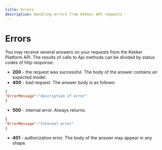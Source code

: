 ```yaml
---
title: Errors
description: Handling errors from Kekker API requests
---
```


# Errors

You may receive several answers on your requests from the Kekker Platform API. 
The results of calls to Api methods can be divided by status codes of http response:

* **200** - the request was successful. The body of the answer contains an expected model.
* **400** - bad request. The answer body is as follows:
```json
{
"ErrorMessage":"description of error"
}
```
* **500** - internal error. Always returns:
```json
{
"ErrorMessage":"Internal error"
}
```
* **401** - authorization error. The body of the answer may appear in any shape.

